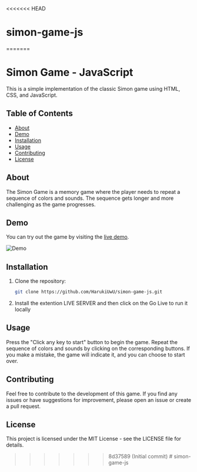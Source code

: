 <<<<<<< HEAD
# simon-game-js
=======
# Simon Game - JavaScript

This is a simple implementation of the classic Simon game using HTML, CSS, and JavaScript.

## Table of Contents

- [About](#about)
- [Demo](#demo)
- [Installation](#installation)
- [Usage](#usage)
- [Contributing](#contributing)
- [License](#license)

## About

The Simon Game is a memory game where the player needs to repeat a sequence of colors and sounds. The sequence gets longer and more challenging as the game progresses.

## Demo

You can try out the game by visiting the [live demo](#dead).

![Demo](demo.gif)

## Installation

1. Clone the repository:

   ```bash
   git clone https://github.com/HarukiUwU/simon-game-js.git
   ```

2. Install the extention LIVE SERVER and then click on the Go Live to run it locally

## Usage
Press the "Click any key to start" button to begin the game.
Repeat the sequence of colors and sounds by clicking on the corresponding buttons.
If you make a mistake, the game will indicate it, and you can choose to start over.

## Contributing
Feel free to contribute to the development of this game. If you find any issues or have suggestions for improvement, please open an issue or create a pull request.

## License
This project is licensed under the MIT License - see the LICENSE file for details.

>>>>>>> 8d37589 (Initial commit)
#   s i m o n - g a m e - j s 
 
 
